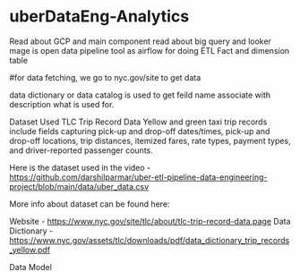 # uberDataEng-Analytics

Read about GCP and main component
read about big query and looker
mage is open data pipeline tool as airflow
for doing ETL
Fact and dimension table

#for data fetching, we go to nyc.gov/site to get data

data dictionary or data catalog is used to get feild name associate with description what is used for.

Dataset Used
TLC Trip Record Data Yellow and green taxi trip records include fields capturing pick-up and drop-off dates/times, pick-up and drop-off locations, trip distances, itemized fares, rate types, payment types, and driver-reported passenger counts.

Here is the dataset used in the video - https://github.com/darshilparmar/uber-etl-pipeline-data-engineering-project/blob/main/data/uber_data.csv

More info about dataset can be found here:

Website - https://www.nyc.gov/site/tlc/about/tlc-trip-record-data.page
Data Dictionary - https://www.nyc.gov/assets/tlc/downloads/pdf/data_dictionary_trip_records_yellow.pdf

Data Model

